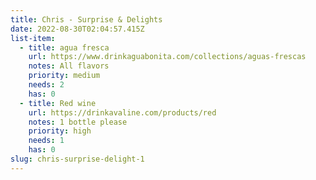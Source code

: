 ```yaml
---
title: Chris - Surprise & Delights
date: 2022-08-30T02:04:57.415Z
list-item:
  - title: agua fresca
    url: https://www.drinkaguabonita.com/collections/aguas-frescas
    notes: All flavors
    priority: medium
    needs: 2
    has: 0
  - title: Red wine
    url: https://drinkavaline.com/products/red
    notes: 1 bottle please
    priority: high
    needs: 1
    has: 0
slug: chris-surprise-delight-1
---
```


